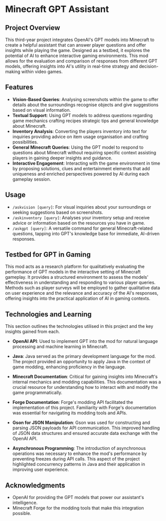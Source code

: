 # Minecraft GPT Assistant

## Project Overview
This third-year project integrates OpenAI's GPT models into Minecraft to create a helpful assistant that can answer player questions and offer insights while playing the game. Designed as a testbed, it explores the potential of AI to enhance interactive gaming environments. This mod allows for the evaluation and comparison of responses from different GPT models, offering insights into AI's utility in real-time strategy and decision-making within video games.

## Features
- **Vision-Based Queries**: Analysing screenshots within the game to offer details about the surroundings recognise objects and give suggestions based on visual information.
- **Textual Support**: Using GPT models to address questions regarding game mechanics crafting recipes strategic tips and general knowledge about Minecraft.
- **Inventory Analysis**: Converting the players inventory into text for inquiries providing advice on item usage organisation and crafting possibilities.
- **General Minecraft Queries**: Using the GPT model to respond to questions about Minecraft without requiring specific context assisting players in gaining deeper insights and guidance.
- **Interactive Engagement**: Interacting with the game environment in time by proposing solutions, clues and entertainment elements that add uniqueness and enriched perspectives powered by AI during each gameplay session.

## Usage
- `/askvision [query]`: For visual inquiries about your surroundings or seeking suggestions based on screenshots.
- `/askinventory [query]`: Analyses your inventory setup and receive advice or information based on the resources you have in game.
- `/askgpt [query]`: A versatile command for general Minecraft-related questions, tapping into GPT's knowledge base for immediate, AI-driven responses.

## Testbed for GPT in Gaming

This mod acts as a research platform for qualitatively evaluating the performance of GPT models in the interactive setting of Minecraft gameplay. It provides a structured environment to assess the models' effectiveness in understanding and responding to various player queries. Methods such as player surveys will be employed to gather qualitative data on user experience and the relevance and accuracy of the AI's responses, offering insights into the practical application of AI in gaming contexts.


## Technologies and Learning

This section outlines the technologies utilised in this project and the key insights gained from each.

- **OpenAI API**: Used to implement GPT into the mod for natural language processing and machine learning in Minecraft.

- **Java**: Java served as the primary development language for the mod. The project provided an opportunity to apply Java in the context of game modding, enhancing proficiency in the language.

- **Minecraft Documentation**: Critical for gaining insights into Minecraft's internal mechanics and modding capabilities. This documentation was a crucial resource for understanding how to interact with and modify the game programmatically.

- **Forge Documentation**: Forge's modding API facilitated the implementation of this project. Familiarity with Forge's documentation was essential for navigating its modding tools and APIs.

- **Gson for JSON Manipulation**: Gson was used for constructing and parsing JSON payloads for API communication. This improved handling of JSON data structures and ensured accurate data exchange with the OpenAI API.

- **Asynchronous Programming**: The introduction of asynchronous operations was necessary to enhance the mod's performance by preventing freezes during API calls. This aspect of the project highlighted concurrency patterns in Java and their application in improving user experience.


## Acknowledgments
- OpenAI for providing the GPT models that power our assistant's intelligence.
- Minecraft Forge for the modding tools that make this integration possible.

